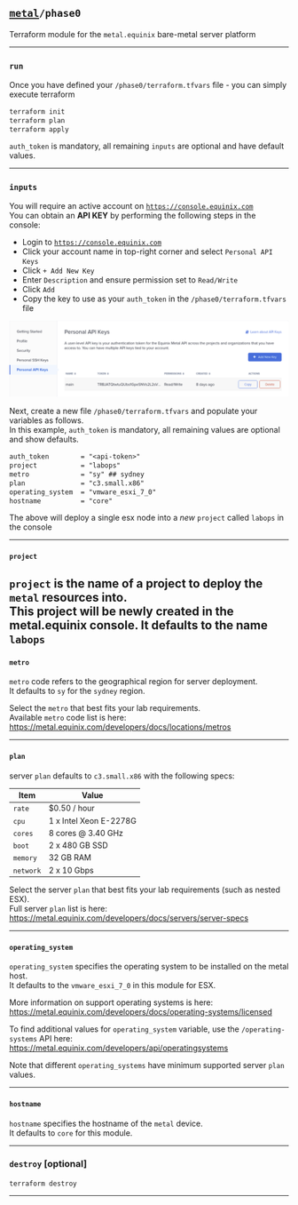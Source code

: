## [`metal`](../README.md)`/phase0`
Terraform module for the `metal.equinix` bare-metal server platform

---
### `run`
Once you have defined your `/phase0/terraform.tfvars` file - you can simply execute terraform  
```
terraform init
terraform plan
terraform apply
```

`auth_token` is mandatory, all remaining `inputs` are optional and have default values.  

---
### `inputs`
You will require an active account on [`https://console.equinix.com`](https://console.equinix.com)  
You can obtain an **API KEY** by performing the following steps in the console:  
- Login to [`https://console.equinix.com`](https://console.equinix.com)  
- Click your account name in top-right corner and select `Personal API Keys`  
- Click `+ Add New Key`  
- Enter `Description` and ensure permission set to `Read/Write`
- Click `Add`
- Copy the key to use as your `auth_token` in the  `/phase0/terraform.tfvars` file

![metal-api-key](metal-api-key.png)

Next, create a new file `/phase0/terraform.tfvars` and populate your variables as follows.    
In this example, `auth_token` is mandatory, all remaining values are optional and show defaults.  
```
auth_token        = "<api-token>"
project           = "labops"
metro             = "sy" ## sydney
plan              = "c3.small.x86"
operating_system  = "vmware_esxi_7_0"
hostname          = "core"
```

The above will deploy a single esx node into a *new* `project` called `labops` in the console  

---
#### `project`
`project` is the name of a project to deploy the `metal` resources into.  
This project will be newly created in the metal.equinix console.
It defaults to the name `labops`
---

#### `metro`
`metro` code refers to the geographical region for server deployment.  
It defaults to `sy` for the `sydney` region.  

Select the `metro` that best fits your lab requirements.  
Available `metro` code list is here:  
https://metal.equinix.com/developers/docs/locations/metros

---
#### `plan`
server `plan` defaults to `c3.small.x86` with the following specs:

| Item | Value |
| --------- | ---------------------- |
| `rate`    | $0.50 / hour           |
| `cpu`     | 1 x Intel Xeon E-2278G |
| `cores`   | 8 cores @ 3.40 GHz     |
| `boot`    | 2 x 480 GB SSD         |
| `memory`  | 32 GB RAM              |
| `network` | 2 x 10 Gbps            |

Select the server `plan` that best fits your lab requirements (such as nested ESX).  
Full server `plan` list is here:  
https://metal.equinix.com/developers/docs/servers/server-specs

---
#### `operating_system`
`operating_system` specifies the operating system to be installed on the metal host.  
It defaults to the `vmware_esxi_7_0` in this module for ESX.  

More information on support operating systems is here:  
https://metal.equinix.com/developers/docs/operating-systems/licensed  

To find additional values for `operating_system` variable, use the `/operating-systems` API here:  
https://metal.equinix.com/developers/api/operatingsystems  

Note that different `operating_systems` have minimum supported server `plan` values.  

---
#### `hostname`
`hostname` specifies the hostname of the `metal` device.  
It defaults to `core` for this module.  

---
### `destroy` [optional]
```
terraform destroy
```

---
